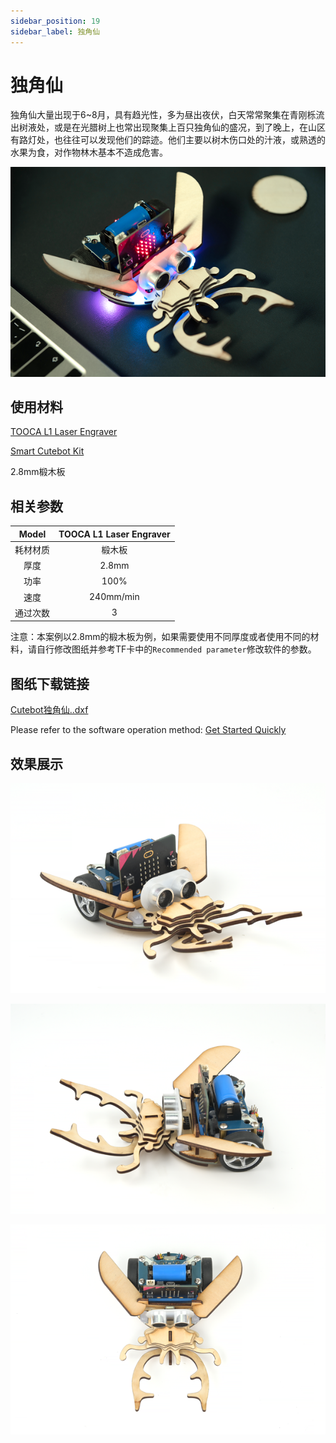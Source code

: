 ```yaml
---
sidebar_position: 19
sidebar_label: 独角仙
---
```


# 独角仙


独角仙大量出现于6~8月，具有趋光性，多为昼出夜伏，白天常常聚集在青刚栎流出树液处，或是在光腊树上也常出现聚集上百只独角仙的盛况，到了晚上，在山区有路灯处，也往往可以发现他们的踪迹。他们主要以树木伤口处的汁液，或熟透的水果为食，对作物林木基本不造成危害。


![](./images/tooca-laser-1-case-09-01.png)

## 使用材料

[TOOCA L1 Laser Engraver](https://www.elecfreaks.com/elecfreaks-tooca-laser-1.html)

[Smart Cutebot Kit](https://www.elecfreaks.com/micro-bit-smart-cutebot.html)

2.8mm椴木板

## 相关参数

|Model|TOOCA L1 Laser Engraver|
|:-------:|:-------:|
|耗材材质|椴木板|
|厚度|2.8mm|
|功率|100%|
|速度|240mm/min|
|通过次数|3|

注意：本案例以2.8mm的椴木板为例，如果需要使用不同厚度或者使用不同的材料，请自行修改图纸并参考TF卡中的`Recommended parameter`修改软件的参数。

## 图纸下载链接

[Cutebot独角仙..dxf](https://minhaskamal.github.io/DownGit/#/home?url=https://github.com/elecfreaks/learn-en/blob/master/tooca-laser-1/file/Cutting/Cutebot-Unicorn/Cutebot-Unicorn.dxf)

Please refer to the software operation method: [Get Started Quickly](http://)

## 效果展示

![](./images/tooca-laser-1-case-09-02.png)

![](./images/tooca-laser-1-case-09-03.png)

![](./images/tooca-laser-1-case-09-04.png)
